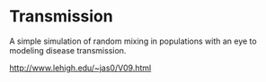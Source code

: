 Transmission
============

A simple simulation of random mixing in populations with an eye to modeling disease transmission.

http://www.lehigh.edu/~jas0/V09.html

